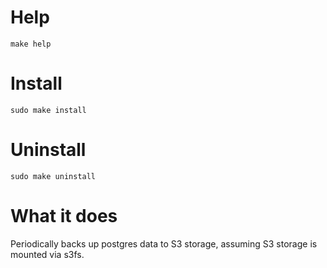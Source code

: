 # Help

    make help

# Install

    sudo make install

# Uninstall

    sudo make uninstall

# What it does

Periodically backs up postgres data to S3 storage, assuming S3 storage is mounted via s3fs.
